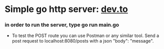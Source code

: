 # Simple go http server: [dev.to](https://dev.to/andyjessop/building-a-basic-http-server-in-go-a-step-by-step-tutorial-ma4)


### in order to run the server, type go run main.go




- To test the POST route you can use Postman or any similar tool. Send a post request to localhost:8080/posts with a json "body": "message".
